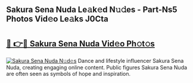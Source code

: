 ## Sakura Sena Nuda Le𝚊k𝚎d N𝚞𝚍es - Part-Ns5 Photos Vid𝚎o Le𝚊ks J0Cta

# <h2><a href="http://fbfqey.evod.top/?m=Sakura+Sena+Nuda">🔗 👉🔴 Sakura Sena Nuda Vid𝚎o Ph𝚘t𝚘s</a></h2>

[![Sakura Sena Nuda N𝚞d𝚎s](https://i.imgur.com/8V9OHl7.gif)](http://fbfqey.evod.top/?m=Sakura+Sena+Nuda)
Dance and lifestyle influencer Sakura Sena Nuda, creating engaging online content. Public figures Sakura Sena Nuda are often seen as symbols of hope and inspiration. 
